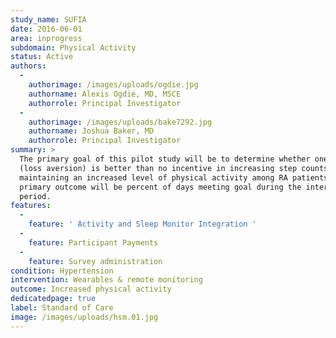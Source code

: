 ```yaml
---
study_name: SUFIA
date: 2016-06-01
area: inprogress
subdomain: Physical Activity
status: Active
authors:
  - 
    authorimage: /images/uploads/ogdie.jpg
    authorname: Alexis Ogdie, MD, MSCE
    authorrole: Principal Investigator
  - 
    authorimage: /images/uploads/bake7292.jpg
    authorname: Joshua Baker, MD
    authorrole: Principal Investigator
summary: >
  The primary goal of this pilot study will be to determine whether one incentive
  (loss aversion) is better than no incentive in increasing step counts and
  maintaining an increased level of physical activity among RA patients. The
  primary outcome will be percent of days meeting goal during the intervention
  period.
features:
  - 
    feature: ' Activity and Sleep Monitor Integration '
  - 
    feature: Participant Payments
  - 
    feature: Survey administration
condition: Hypertension
intervention: Wearables & remote monitoring
outcome: Increased physical activity
dedicatedpage: true
label: Standard of Care 
image: /images/uploads/hsm.01.jpg
---
```

